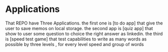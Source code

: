 # Applications
That REPO have Three Applications.
the first one is [to do app] that give the user to save memos on local storage.
the second app is [quiz app] that show to user some question to choice the right answer as linkedin.
the third is [speed test game] that test capabilities to write as many words as possible by three levels , for every level speed and group of words
